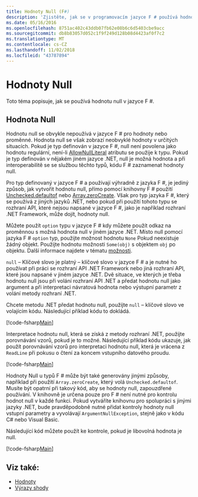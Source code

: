 ```yaml
---
title: Hodnoty Null (F#)
description: 'Zjistěte, jak se v programovacím jazyce F # používá hodnotu null.'
ms.date: 05/16/2016
ms.openlocfilehash: 8751ac402c43ddb07fb62e08b6c6d5403cbe9acc
ms.sourcegitcommit: db8b83057d052c1f9f249d128b08d4423af0f7c2
ms.translationtype: MT
ms.contentlocale: cs-CZ
ms.lasthandoff: 11/02/2018
ms.locfileid: "43787894"
---
```

# <a name="null-values"></a>Hodnoty Null

Toto téma popisuje, jak se používá hodnotu null v jazyce F #.

## <a name="null-value"></a>Hodnota Null

Hodnotu null se obvykle nepoužívá v jazyce F # pro hodnoty nebo proměnné. Hodnota null se však zobrazí neobvyklé hodnoty v určitých situacích. Pokud je typ definován v jazyce F #, null není povolena jako hodnotu regulární, není-li [AllowNullLiteral](https://msdn.microsoft.com/library/4f315196-f444-4cca-ba07-1176ff71eb0f) atributu se použije k typu. Pokud je typ definován v nějakém jiném jazyce .NET, null je možná hodnota a při interoperabilitě se se službou těchto typů, kódu F # zaznamenat hodnoty null.

Pro typ definovaný v jazyce F # a používají výhradně z jazyka F #, je jediný způsob, jak vytvořit hodnotu null, přímo pomocí knihovny F # použití [Unchecked.defaultof](https://msdn.microsoft.com/library/9ff97f2a-1bd4-4f4c-afbe-5886a74ab977) nebo [Array.zeroCreate](https://msdn.microsoft.com/library/fa5b8e7a-1b5b-411c-8622-b58d7a14d3b2). Však pro typ jazyka F #, který se používá z jiných jazyků .NET, nebo pokud při použití tohoto typu se rozhraní API, které nejsou napsané v jazyce F #, jako je například rozhraní .NET Framework, může dojít, hodnoty null.

Můžete použít `option` typu v jazyce F # kdy můžete použít odkaz na proměnnou s možná hodnota null v jiném jazyce .NET. Místo null pomocí jazyka F # `option` typ, použijte možnost hodnotu `None` Pokud neexistuje žádný objekt. Použijte hodnotu možnosti `Some(obj)` s objektem `obj` po objektu. Další informace najdete v tématu [možnosti](../options.md).

`null` – Klíčové slovo je platný – klíčové slovo v jazyce F # a je nutné ho používat při práci se rozhraní API .NET Framework nebo jiná rozhraní API, které jsou napsané v jiném jazyce .NET. Dvě situace, ve kterých je třeba hodnotu null jsou při volání rozhraní API .NET a předat hodnotu null jako argument a při interpretaci návratová hodnota nebo výstupní parametr z volání metody rozhraní .NET.

Chcete metodu .NET předat hodnotu null, použijte `null` – klíčové slovo ve volajícím kódu. Následující příklad kódu to dokládá.

[!code-fsharp[Main](../../../../samples/snippets/fsharp/lang-ref-1/snippet701.fs)]

Interpretace hodnotu null, která se získá z metody rozhraní .NET, použijte porovnávání vzorů, pokud je to možné. Následující příklad kódu ukazuje, jak použít porovnávání vzorů pro interpretaci hodnotu null, která je vrácena z `ReadLine` při pokusu o čtení za koncem vstupního datového proudu.

[!code-fsharp[Main](../../../../samples/snippets/fsharp/lang-ref-1/snippet702.fs)]

Hodnoty Null u typů F # může být také generovány jinými způsoby, například při použití `Array.zeroCreate`, který volá `Unchecked.defaultof`. Musíte být opatrní při takový kód, aby se hodnoty null, zapouzdřené používání. V knihovně je určena pouze pro F # není nutné pro kontrolu hodnot null v každé funkci. Pokud vytváříte knihovnu pro spolupráci s jinými jazyky .NET, bude pravděpodobně nutné přidat kontroly hodnoty null vstupní parametry a vyvolávají `ArgumentNullException`, stejně jako v kódu C# nebo Visual Basic.

Následující kód můžete použít ke kontrole, pokud je libovolná hodnota je null.

[!code-fsharp[Main](../../../../samples/snippets/fsharp/lang-ref-1/snippet703.fs)]

## <a name="see-also"></a>Viz také:

- [Hodnoty](index.md)
- [Výrazy shody](../match-expressions.md)
